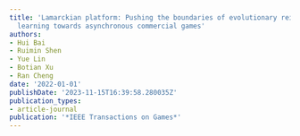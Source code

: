```yaml
---
title: 'Lamarckian platform: Pushing the boundaries of evolutionary reinforcement
  learning towards asynchronous commercial games'
authors:
- Hui Bai
- Ruimin Shen
- Yue Lin
- Botian Xu
- Ran Cheng
date: '2022-01-01'
publishDate: '2023-11-15T16:39:58.280035Z'
publication_types:
- article-journal
publication: '*IEEE Transactions on Games*'
---
```

